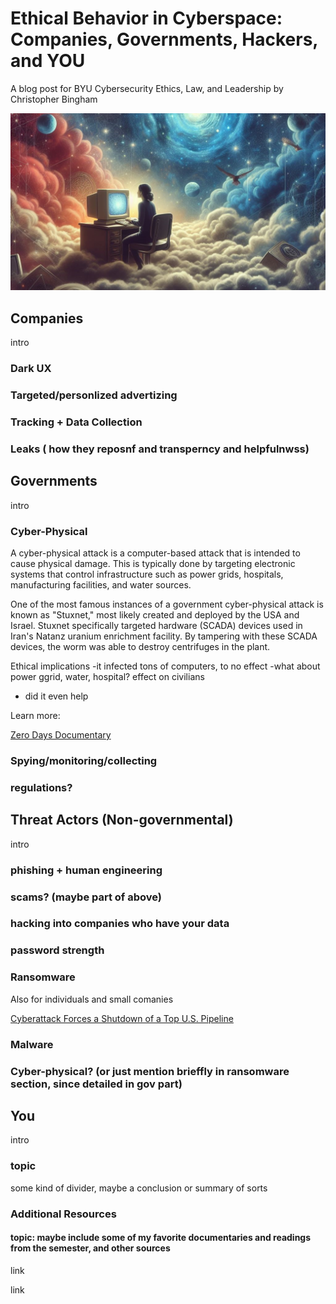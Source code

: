# Ethical Behavior in Cyberspace: Companies, Governments, Hackers, and YOU
A blog post for BYU Cybersecurity Ethics, Law, and Leadership by Christopher Bingham

![blahblahblah by Bing Image Creator](imgs/pcinspaceC.jpg)

## Companies
intro

### Dark UX

### Targeted/personlized advertizing

### Tracking + Data Collection

### Leaks ( how they reposnf and transperncy and helpfulnwss)


## Governments
intro

### Cyber-Physical

A cyber-physical attack is a computer-based attack that is intended to cause physical damage. This is typically done by targeting electronic systems that control infrastructure such as power grids, hospitals, manufacturing facilities, and water sources.

One of the most famous instances of a government cyber-physical attack is known as "Stuxnet," most likely created and deployed by the USA and Israel. Stuxnet specifically targeted hardware (SCADA) devices used in Iran's Natanz uranium enrichment facility. By tampering with these SCADA devices, the worm was able to destroy centrifuges in the plant.

Ethical implications
-it infected tons of computers, to no effect
-what about power ggrid, water, hospital? effect on civilians
- did it even help

Learn more:

[Zero Days Documentary](https://youtu.be/SoRoMykmibE)

### Spying/monitoring/collecting





### regulations?


## Threat Actors (Non-governmental)
intro

### phishing + human engineering

### scams? (maybe part of above)

### hacking into companies who have your data

### password strength

### Ransomware

Also for individuals and small comanies

[Cyberattack Forces a Shutdown of a Top U.S. Pipeline](https://www.nytimes.com/2021/05/08/us/politics/cyberattack-colonial-pipeline.html)

### Malware

### Cyber-physical? (or just mention brieffly in ransomware section, since detailed in gov part)




## You
intro

### topic





some kind of divider, maybe a conclusion or summary of sorts

### Additional Resources
#### topic: maybe include some of my favorite documentaries and readings from the semester, and other sources
link

link
